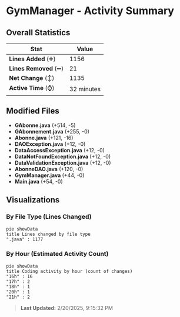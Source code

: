 # GymManager - Activity Summary 

## Overall Statistics

| Stat                   | Value                                                             |
| ---------------------- | ----------------------------------------------------------------- |
| **Lines Added** (➕)   | 1156                                          |
| **Lines Removed** (➖) | 21                                        |
| **Net Change** (↕)    | 1135                |
| **Active Time** (⌚)   | 32 minutes |


## Modified Files
- **GAbonne.java** (+514, -5)
- **GAbonnement.java** (+255, -0)
- **Abonne.java** (+121, -16)
- **DAOException.java** (+12, -0)
- **DataAccessException.java** (+12, -0)
- **DataNotFoundException.java** (+12, -0)
- **DataValidationException.java** (+12, -0)
- **AbonneDAO.java** (+120, -0)
- **GymManager.java** (+44, -0)
- **Main.java** (+54, -0)

## Visualizations

### By File Type (Lines Changed)

```mermaid
pie showData
title Lines changed by file type
".java" : 1177
```

### By Hour (Estimated Activity Count)

```mermaid
pie showData
title Coding activity by hour (count of changes)
"16h" : 16
"17h" : 2
"18h" : 1
"20h" : 1
"21h" : 2
```


> **Last Updated:** 2/20/2025, 9:15:32 PM